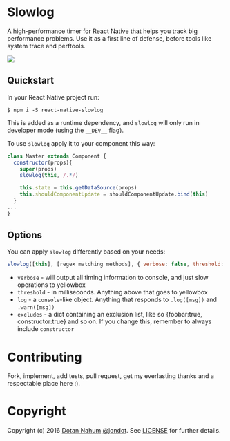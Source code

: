 # Slowlog

A high-performance timer for React Native that helps you track big performance problems.
Use it as a first line of defense, before tools like system trace and perftools.

![](shot.png)

## Quickstart

In your React Native project run:

`$ npm i -S react-native-slowlog`

This is added as a runtime dependency, and `slowlog` will only run in developer mode (using the `__DEV__` flag).

To use `slowlog` apply it to your component this way:

```javascript
class Master extends Component {
  constructor(props){
    super(props)
    slowlog(this, /.*/)

    this.state = this.getDataSource(props)
    this.shouldComponentUpdate = shouldComponentUpdate.bind(this)
  }
...
}
```

## Options

You can apply `slowlog` differently based on your needs:

```javascript
slowlog([this], [regex matching methods], { verbose: false, threshold: 16, log: console, excludes: [dict of excluded methods] })
```

* `verbose` - will output all timing information to console, and just slow operations to yellowbox
* `threshold` - in milliseconds. Anything above that goes to yellowbox
* `log` - a `console`-like object. Anything that responds to `.log([msg])` and `.warn([msg])`
* `excludes` - a dict containing an exclusion list, like so {foobar:true, constructor:true} and so on. If you change this, remember to always
include `constructor`


# Contributing

Fork, implement, add tests, pull request, get my everlasting thanks and a respectable place here :).

# Copyright

Copyright (c) 2016 [Dotan Nahum](http://gplus.to/dotan) [@jondot](http://twitter.com/jondot). See [LICENSE](LICENSE.txt) for further details.



